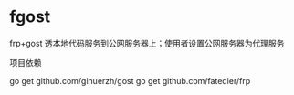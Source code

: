 # fgost
frp+gost 透本地代码服务到公网服务器上；使用者设置公网服务器为代理服务


项目依赖

go get github.com/ginuerzh/gost
go get github.com/fatedier/frp


